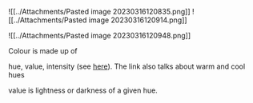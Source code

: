 ![[../Attachments/Pasted image 20230316120835.png]]
![[../Attachments/Pasted image 20230316120914.png]]


![[../Attachments/Pasted image 20230316120948.png]]


Colour is made up of

hue, value, intensity  (see [here](https://www.linkedin.com/learning/drawing-vector-graphics-color-and-detail-14041755/color-dimensions-hue-value-intensity?autoSkip=true&autoplay=true&resume=false&u=57684225)). The link also talks about warm and cool hues

value is lightness or darkness of a given hue.

